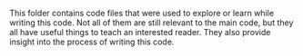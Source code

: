 This folder contains code files that were used to explore or learn while writing this code. Not all of them are still relevant to the main code, but they all have useful things to teach an interested reader. They also provide insight into the process of writing this code.
